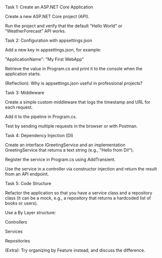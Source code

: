 Task 1: Create an ASP.NET Core Application

Create a new ASP.NET Core project (API).

Run the project and verify that the default “Hello World” or “WeatherForecast” API works.

Task 2: Configuration with appsettings.json

Add a new key in appsettings.json, for example:

"ApplicationName": "My First WebApp"


Retrieve the value in Program.cs and print it to the console when the application starts.

(Reflection): Why is appsettings.json useful in professional projects?

Task 3: Middleware

Create a simple custom middleware that logs the timestamp and URL for each request.

Add it to the pipeline in Program.cs.

Test by sending multiple requests in the browser or with Postman.

Task 4: Dependency Injection (DI)

Create an interface IGreetingService and an implementation GreetingService that returns a text string (e.g., "Hello from DI!").

Register the service in Program.cs using AddTransient.

Use the service in a controller via constructor injection and return the result from an API endpoint.

Task 5: Code Structure

Refactor the application so that you have a service class and a repository class (it can be a mock, e.g., a repository that returns a hardcoded list of books or users).

Use a By Layer structure:

Controllers

Services

Repositories

(Extra): Try organizing by Feature instead, and discuss the difference.

